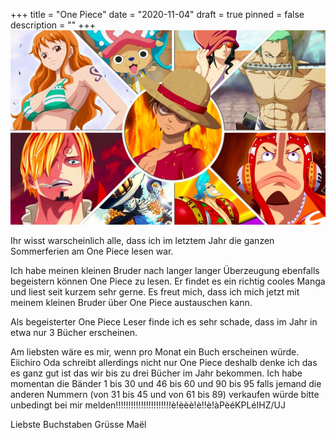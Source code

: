 +++
title = "One Piece"
date = "2020-11-04"
draft = true
pinned = false
description = ""
+++
![](one-piece-bande-2.jpg)

Ihr wisst warscheinlich alle, dass ich im letztem Jahr die ganzen Sommerferien am One Piece lesen war. 

Ich habe meinen kleinen Bruder nach langer langer Überzeugung ebenfalls begeistern können One Piece zu lesen. Er findet es ein richtig cooles Manga und liest seit kurzem sehr gerne. Es freut mich, dass ich mich jetzt mit meinem kleinen Bruder über One Piece austauschen kann.

Als begeisterter One Piece Leser finde ich es sehr schade, dass im Jahr in etwa nur 3 Bücher erscheinen. 

Am liebsten wäre es mir, wenn pro Monat ein Buch erscheinen würde. Eiichiro Oda schreibt allerdings nicht nur One Piece deshalb denke ich das es ganz gut ist das wir bis zu drei Bücher im Jahr bekommen. Ich habe momentan die Bänder 1 bis 30 und 46 bis 60 und 90 bis 95 falls jemand die anderen Nummern (von 31 bis 45 und von 61 bis 89) verkaufen würde bitte unbedingt bei mir melden!!!!!!!!!!!!!!!!!!!!!!è!èèè!è!!è!àPèéKPLéIHZ/UJ 

Liebste Buchstaben Grüsse Maël